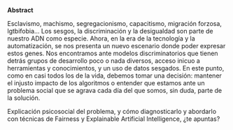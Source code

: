 **Abstract**

Esclavismo, machismo, segregacionismo, capacitismo, migración forzosa, lgtbifobia... Los sesgos, la discriminación y la desigualdad son parte de nuestro ADN como especie. Ahora, en la era de la tecnología y la automatización, se nos presenta un nuevo escenario donde poder expresar estos genes. Nos encontramos ante modelos discriminatorios que tienen detrás grupos de desarrollo poco o nada diversos, acceso inicuo a herramientas y conocimientos, y un uso de datos sesgados. En este punto, como en casi todos los de la vida, debemos tomar una decisión: mantener el injusto impacto de los algoritmos o entender que estamos ante un problema social que se agrava cada día del que somos, sin duda, parte de la solución. 

Explicación psicosocial del problema, y cómo diagnosticarlo y abordarlo con técnicas de Fairness y Explainable Artificial Intelligence, ¿te apuntas?